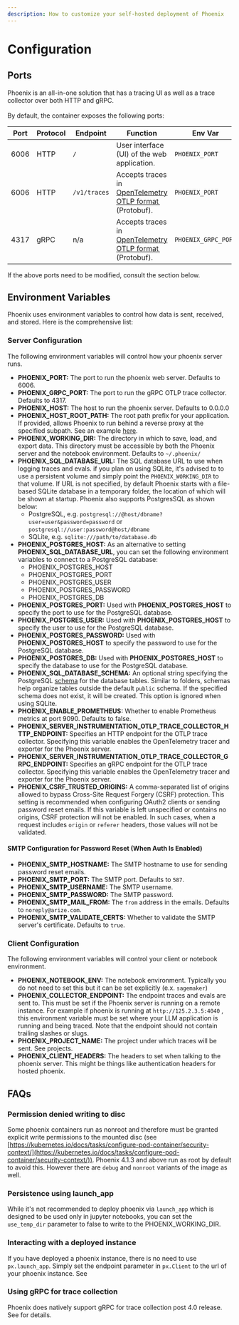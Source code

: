 ```yaml
---
description: How to customize your self-hosted deployment of Phoenix
---
```


# Configuration

## Ports

Phoenix is an all-in-one solution that has a tracing UI as well as a trace collector over both HTTP and gRPC.\
\
By default, the container exposes the following ports:

<table><thead><tr><th width="93">Port</th><th width="100">Protocol</th><th width="137">Endpoint</th><th width="193">Function</th><th>Env Var</th></tr></thead><tbody><tr><td>6006</td><td>HTTP</td><td><code>/</code></td><td>User interface (UI) of the web application.</td><td><code>PHOENIX_PORT</code></td></tr><tr><td>6006</td><td>HTTP</td><td><code>/v1/traces</code></td><td>Accepts traces in <a href="https://github.com/open-telemetry/opentelemetry-proto/blob/main/docs/specification.md">OpenTelemetry OTLP format </a> (Protobuf).</td><td><code>PHOENIX_PORT</code></td></tr><tr><td>4317</td><td>gRPC</td><td>n/a</td><td>Accepts traces in <a href="https://github.com/open-telemetry/opentelemetry-proto/blob/main/docs/specification.md">OpenTelemetry OTLP format </a> (Protobuf).</td><td><code>PHOENIX_GRPC_PORT</code></td></tr></tbody></table>

If the above ports need to be modified, consult the  section below.

## Environment Variables

Phoenix uses environment variables to control how data is sent, received, and stored. Here is the comprehensive list:

### Server Configuration

The following environment variables will control how your phoenix server runs.

* **PHOENIX\_PORT:** The port to run the phoenix web server. Defaults to 6006.
* **PHOENIX\_GRPC\_PORT:** The port to run the gRPC OTLP trace collector. Defaults to 4317.
* **PHOENIX\_HOST:** The host to run the phoenix server. Defaults to 0.0.0.0
* **PHOENIX\_HOST\_ROOT\_PATH:** The root path prefix for your application. If provided, allows Phoenix to run behind a reverse proxy at the specified subpath. See an example [here](https://github.com/Arize-ai/phoenix/tree/main/examples/reverse-proxy).
* **PHOENIX\_WORKING\_DIR:** The directory in which to save, load, and export data. This directory must be accessible by both the Phoenix server and the notebook environment. Defaults to `~/.phoenix/`
* **PHOENIX\_SQL\_DATABASE\_URL:** The SQL database URL to use when logging traces and evals. if you plan on using SQLite, it's advised to to use a persistent volume and simply point the `PHOENIX_WORKING_DIR` to that volume. If URL is not specified, by default Phoenix starts with a file-based SQLite database in a temporary folder, the location of which will be shown at startup. Phoenix also supports PostgresSQL as shown below:
  * PostgreSQL, e.g. `postgresql://@host/dbname?user=user&password=password` or `postgresql://user:password@host/dbname`
  * SQLite, e.g. `sqlite:///path/to/database.db`
* **PHOENIX\_POSTGRES\_HOST:** As an alternative to setting **PHOENIX\_SQL\_DATABASE\_URL**, you can set the following environment variables to connect to a PostgreSQL database:
  * PHOENIX\_POSTGRES\_HOST
  * PHOENIX\_POSTGRES\_PORT
  * PHOENIX\_POSTGRES\_USER
  * PHOENIX\_POSTGRES\_PASSWORD
  * PHOENIX\_POSTGRES\_DB
* **PHOENIX\_POSTGRES\_PORT:** Used with **PHOENIX\_POSTGRES\_HOST** to specify the port to use for the PostgreSQL database.
* **PHOENIX\_POSTGRES\_USER:** Used with **PHOENIX\_POSTGRES\_HOST** to specify the user to use for the PostgreSQL database.
* **PHOENIX\_POSTGRES\_PASSWORD:** Used with **PHOENIX\_POSTGRES\_HOST** to specify the password to use for the PostgreSQL database.
* **PHOENIX\_POSTGRES\_DB:** Used with **PHOENIX\_POSTGRES\_HOST** to specify the database to use for the PostgreSQL database.
* **PHOENIX\_SQL\_DATABASE\_SCHEMA:** An optional string specifying the PostgreSQL [schema](https://www.postgresql.org/docs/current/ddl-schemas.html) for the database tables. Similar to folders, schemas help organize tables outside the default `public` schema. If the specified schema does not exist, it will be created. This option is ignored when using SQLite.
* **PHOENIX\_ENABLE\_PROMETHEUS:** Whether to enable Prometheus metrics at port 9090. Defaults to false.
* **PHOENIX\_SERVER\_INSTRUMENTATION\_OTLP\_TRACE\_COLLECTOR\_HTTP\_ENDPOINT:** Specifies an HTTP endpoint for the OTLP trace collector. Specifying this variable enables the OpenTelemetry tracer and exporter for the Phoenix server.
* **PHOENIX\_SERVER\_INSTRUMENTATION\_OTLP\_TRACE\_COLLECTOR\_GRPC\_ENDPOINT:** Specifies an gRPC endpoint for the OTLP trace collector. Specifying this variable enables the OpenTelemetry tracer and exporter for the Phoenix server.
* **PHOENIX\_CSRF\_TRUSTED\_ORIGINS:** A comma-separated list of origins allowed to bypass Cross-Site Request Forgery (CSRF) protection. This setting is recommended when configuring OAuth2 clients or sending password reset emails. If this variable is left unspecified or contains no origins, CSRF protection will not be enabled. In such cases, when a request includes `origin` or `referer` headers, those values will not be validated.

#### SMTP Configuration for Password Reset (When Auth Is Enabled)

* **PHOENIX\_SMTP\_HOSTNAME:** The SMTP hostname to use for sending password reset emails.
* **PHOENIX\_SMTP\_PORT:** The SMTP port. Defaults to `587`.
* **PHOENIX\_SMTP\_USERNAME:** The SMTP username.
* **PHOENIX\_SMTP\_PASSWORD:** The SMTP password.
* **PHOENIX\_SMTP\_MAIL\_FROM:** The `from` address in the emails. Defaults to `noreply@arize.com`.
* **PHOENIX\_SMTP\_VALIDATE\_CERTS:** Whether to validate the SMTP server's certificate. Defaults to `true`.

### Client Configuration

The following environment variables will control your client or notebook environment.

* **PHOENIX\_NOTEBOOK\_ENV:** The notebook environment. Typically you do not need to set this but it can be set explicitly (e.x. `sagemaker`)
* **PHOENIX\_COLLECTOR\_ENDPOINT:** The endpoint traces and evals are sent to. This must be set if the Phoenix server is running on a remote instance. For example if phoenix is running at `http://125.2.3.5:4040` , this environment variable must be set where your LLM application is running and being traced. Note that the endpoint should not contain trailing slashes or slugs.
* **PHOENIX\_PROJECT\_NAME:** The project under which traces will be sent. See projects.
* **PHOENIX\_CLIENT\_HEADERS:** The headers to set when talking to the phoenix server. This might be things like authentication headers for hosted phoenix.

## FAQs

### Permission denied writing to disc

Some phoenix containers run as nonroot and therefore must be granted explicit write permissions to the mounted disc (see [https://kubernetes.io/docs/tasks/configure-pod-container/security-context/](https://kubernetes.io/docs/tasks/configure-pod-container/security-context/)). Phoenix 4.1.3 and above run as root by default to avoid this. However there are `debug` and `nonroot` variants of the image as well.

### Persistence using launch\_app

While it's not recommended to deploy phoenix via `launch_app` which is designed to be used only in jupyter notebooks, you can set the `use_temp_dir` parameter to false to write to the PHOENIX\_WORKING\_DIR.

### Interacting with a deployed instance

If you have deployed a phoenix instance, there is no need to use `px.launch_app`. Simply set the endpoint parameter in `px.Client` to the url of your phoenix instance. See&#x20;

### Using gRPC for trace collection

Phoenix does natively support gRPC for trace collection post 4.0 release. See for details.
